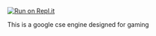 [![Run on Repl.it](https://repl.it/badge/github/johndoe434/gsengine)](https://repl.it/github/johndoe434/gengine)

This is a google cse engine designed for gaming
